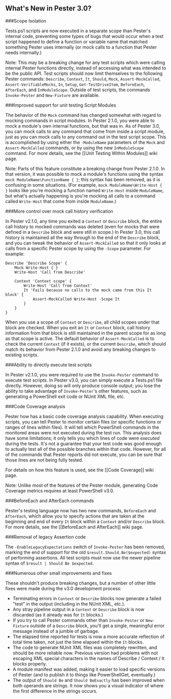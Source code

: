 What's New in Pester 3.0?
-------

###Scope Isolation
    
Tests.ps1 scripts are now executed in a separate scope than Pester's internal code, preventing some types of bugs that would occur when a test script happened to define a function or variable name that matched something Pester uses internally (or mock calls to a function that Pester needs internally.)

Note:  This may be a breaking change for any test scripts which were calling internal Pester functions directly, instead of accessing what was intended to be the public API.  Test scripts should now limit themselves to the following Pester commands:  `Describe`, `Context`, `It`, `Should`, `Mock`, `Assert-MockCalled`, `Assert-VerifiableMocks`, `In`, `Setup`, `Get-TestDriveItem`, `BeforeEach`, `AfterEach`, and `InModuleScope`.  Outside of test scripts, the commands `Invoke-Pester` and `New-Fixture` are available.

###Improved support for unit testing Script Modules

The behavior of the `Mock` command has changed somewhat with regard to mocking commands in script modules.  In Pester 2.1.0, you were able to mock a module's own internal functions, but that was in.  As of Pester 3.0, you can mock calls to any command that come from inside a script module, just as you can mock calls to any command out in the test script scope.  This is accomplished by using either the `-ModuleName` parameters of the `Mock` and `Assert-MockCalled` commands, or by using the new `InModuleScope` command.  For more details, see the [[Unit Testing Within Modules]] wiki page.

Note:  Parts of this feature constitute a breaking change from Pester 2.1.0.  In that version, it was possible to mock a module's functions using the syntax `mock ModuleName\FunctionName { }`; this syntax has been removed, as it is confusing in some situations.  (For example, `mock ModuleName\Write-Host { }` looks like you're mocking a function named `Write-Host` inside `ModuleName`, but what's actually happening is you're mocking all calls to a command called `Write-Host` that come from inside `ModuleName`.)

###More control over mock call history verification

In Pester v2.1.0, any time you exited a `Context` or `Describe` block, the entire call history to mocked commands was deleted (even for mocks that were defined in a `Describe` block and were still in scope.)  In Pester 3.0, this call history is maintained all the way through to the end of the `Describe` block, and you can tweak the behavior of `Assert-MockCalled` so that it only looks at calls from a specific Pester scope by using the `-Scope` parameter.  For example:

```posh
Describe 'Describe Scope' {
    Mock Write-Host { }
    Write-Host 'Call from Describe'
        
    Context 'Context scope' {
        Write-Host 'Call from Context'
        It 'Fails because no calls to the mock came from this It block' {
            Assert-MockCalled Write-Host -Scope It
        }
    }
}
```

When you use a scope of `Context` or `Describe`, all child scopes under that block are checked.  When you exit an `It` or `Context` block, call history information from that block is still maintained in the parent scope for as long as that scope is active.  The default behavior of `Assert-MockCalled` is to check the current `Context` (if it exists), or the current `Describe`, which should match its behavior from Pester 2.1.0 and avoid any breaking changes to existing scripts.

###Ability to directly execute test scripts

In Pester v2.1.0, you were required to use the `Invoke-Pester` command to execute test scripts.  In Pester v3.0, you can simply execute a Tests.ps1 file directly.  However, doing so will only produce console output; you lose the ability to take advantage of `Invoke-Pester`'s other features, such as generating a PowerShell exit code or NUnit XML file, etc.

###Code Coverage analysis

Pester how has a basic code coverage analysis capability.  When executing scripts, you can tell Pester to monitor certain files (or specific functions or ranges of lines within files).  It will tell which PowerShell commands in the monitored areas were not executed during the test run.  This analysis does have some limitations; it only tells you which lines of code were _executed_ during the tests.  It's not a guarantee that your test code was good enough to actually test all of the possible branches within that code.  However, for all of the commands that Pester reports did not execute, you can be sure that those lines are not being fully tested.

For details on how this feature is used, see the [[Code Coverage]] wiki page.

Note:  Unlike most of the features of the Pester module, generating Code Coverage metrics requires at least PowerShell v3.0.

###BeforeEach and AfterEach commands

Pester's testing language now has two new commands, `BeforeEach` and `AfterEach`, which allow you to specify actions that are taken at the beginning and end of every `It` block within a `Context` and/or `Describe` block.  For more details, see the [[BeforeEach and AfterEach]] wiki page.

###Removal of legacy Assertion code

The `-EnableLegacyExpectations` switch of `Invoke-Pester` has been removed, marking the end of support for the old `$result.Should.Be($expected)` syntax of performing assertions.  All test scripts must now use the newer pipeline syntax of `$result | Should Be $expected`.

###Numerous other small improvements and fixes

These shouldn't produce breaking changes, but a number of other little fixes were made during the v3.0 development process:
- Terminating errors in `Context` or `Describe` blocks now generate a failed "test" in the output (including in the NUnit XML, etc.).
- Any stray pipeline output in a `Context` or `Describe` block is now discarded (as it already was for `It` blocks.)
- If you try to call Pester commands other than `Invoke-Pester` or `New-Fixture` outside of a `Describe` block, you'll get a single, meaningful error message instead of a jumble of garbage.
- The elapsed time reported for tests is now a more accurate reflection of total time taken, not just the time elapsed within the `It` blocks.
- The code to generate NUnit XML files was completely rewritten, and should be more reliable now.  Previous version had problems with not escaping XML special characters in the names of Describe / Context / It blocks properly.
- A module manifest was added, making it easier to load specific versions of Pester (and to publish it to things like PowerShellGet, eventually.)
- The output of `Should Be` and `Should BeExactly` has been improved when both operands are strings.  It now shows you a visual indicator of where the first difference in the strings occurs.